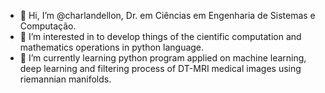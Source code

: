 - 👋 Hi, I’m @charlandellon, Dr. em Ciências em Engenharia de Sistemas e Computação.
- 👀 I’m interested in to develop things of the cientific computation and mathematics operations in python language.
- 🌱 I’m currently learning python program applied on machine learning, deep learning and filtering process of DT-MRI medical images 
using riemannian manifolds. 

<!---
charlandellon/charlandellon is a ✨ special ✨ repository because its `README.md` (this file) appears on your GitHub profile.
You can click the Preview link to take a look at your changes.
--->
